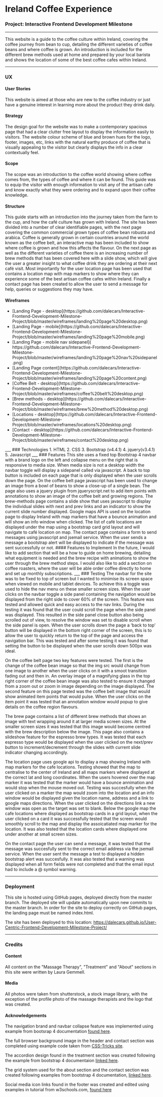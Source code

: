 # Ireland Coffee Experience
### Project: Interactive Frontend Development Milestone
___
This website is a guide to the coffee culture within Ireland, covering the coffee journey from bean to cup, detailing the different varieties of coffee beans and where coffee is grown. An introduction is included for the different brew methods used at home and prepared by your local barista and shows the location of some of the best coffee cafes within Ireland.
___
### UX
#### User Stories
This website is aimed at those who are new to the coffee industry or just have a genuine interest in learning more about the product they drink daily. 
#### Strategy
The design goal for the website was to make a contemporary spacious page that had a clear clutter free layout to display the information easily to visitors. The website colour scheme of blue and brown hues for the logo, footer, images, etc, links with the natural earthy produce of coffee that is visually appealing to the visitor but clearly displays the info in a clear contextually feel.
#### Scope
The scope was an introduction to the coffee world showing where coffee comes from, the types of coffee and where it can be found. This guide was to equip the visitor with enough information to visit any of the artisan cafe and know exactly what they were ordering and to expand upon their coffee knowledge.
#### Structure
This guide starts with an introduction into the journey taken from the farm to the cup, and how the café culture has grown with Ireland. The site has been divided into a number of clear identifiable pages, with the next page covering the common commercial grown types of coffee bean robusta and arabica. Coffee is generally grown in certain countries around the world known as the coffee belt, an interactive map has been included to show where coffee is grown and how this affects the flavour. 
On the next page as well as the different varieties of coffee there is an increasing number of brew methods that has been covered here with a slide show, which will give the user a greater insight to what coffee drink they are ordering at their next café visit. 
Most importantly for the user location page has been used that contains a location map with map markers to show where they can experience some of the best artisan coffee cafes within Ireland. 
Finally a contact page has been created to allow the user to send a message for help, queries or suggestions they may have. 

#### Wireframes
<ul>
<li>[Landing Page - desktop](https://github.com/dalecars/Interactive-Frontend-Development-Milestone-Project/blob/master/wireframes/landing%20page%20desktop.png)</li>
<li>[Landing Page - mobile](https://github.com/dalecars/Interactive-Frontend-Development-Milestone-Project/blob/master/wireframes/landing%20page%20mobile.png)</li>
<li>[Landing Page - mobile nav sidepanel]( https://github.com/dalecars/Interactive-Frontend-Development-Milestone-Project/blob/master/wireframes/landing%20page%20nav%20sidepanel.png)</li>
<li>[Landing Page content](https://github.com/dalecars/Interactive-Frontend-Development-Milestone-Project/blob/master/wireframes/landing%20page%20content.png)</li>
<li>[Coffee Belt - desktop](https://github.com/dalecars/Interactive-Frontend-Development-Milestone-Project/blob/master/wireframes/coffee%20belt%20desktop.png)</li>
<li>[Brew methods - desktop](https://github.com/dalecars/Interactive-Frontend-Development-Milestone-Project/blob/master/wireframes/brew%20method%20desktop.png)</li>
<li>[Locations - desktop](https://github.com/dalecars/Interactive-Frontend-Development-Milestone-Project/blob/master/wireframes/locations%20desktop.png)</li>
<li>[Contact - desktop](https://github.com/dalecars/Interactive-Frontend-Development-Milestone-Project/blob/master/wireframes/contact%20desktop.png)</li>
</ul>
___
### Technologies
1. HTML
2. CSS
3. Bootstrap (v4.4.1)
4. jquery(v3.4.1)
5. Javascript  
___
### Features
This site uses a fixed top Bootstrap 4 navbar with a brand logo on the left and collapse menu on the right that is responsive to media size. When media size is not a desktop width the navbar toggle will display a sidepanel called via javascript. A back to top button is included on each page that is only displayed when the user scrolls down the page.
On the coffee belt page javascript has been used to change an image from a bowl of beans to show a close-up of a single bean. The page also uses a jquery plugin from jqueryscript.net to add item points with annotations to show an image of the coffee belt and growing regions.
The brew-methods page contains a slide show that uses javascript to display the individual slides with next and prev links and an indicator to show the current slide number displayed.
Google maps API is used on the location page to display Ireland with map markers that have a bounce animation and will show an info window when clicked. The list of café locations are displayed under the map using a bootstrap card grid layout and will navigate to café location on map.
The contact page contains a form to send messages using javascript and jsemail service. When the user sends a message a bootstrap alert will be displayed to indicate if the message was sent successfully or not. 
#### Features to Implement
In the future, I would like to add section that will be a how to guide on home brewing, detailing what equipment is needed and the brew recipe with animations to show the user through the brew method steps. I would also like to add a section on coffee roasters, where the user will be able order coffee directly to home and set up monthly subscriptions.
___
### Testing
The navbar for the site was to be fixed to top of screen but I wanted to minimise its screen space when viewed on mobile and tablet devices. To achieve this a toggle was used to hide the nav menu on these smaller screen sizes. When the user clicks on the navbar toggle a side panel containing the navigation would be displayed from the right side to cover 60% of the screen. This feature was tested and allowed quick and easy access to the nav links. During the testing it was found that the user could scroll the page when the side panel was displayed.  This resulted in the side panel close button also being scrolled out of view, to resolve the window was set to disable scroll when the side panel is open. 
When the user scrolls down the page a ‘back to top’ button will be displayed in the bottom right corner of the screen, this is to allow the user to quickly return to the top of the page and access the navigation bar. This was tested and after some testing it was found that setting the button to be displayed when the user scrolls down 500px was ideal.

On the coffee belt page two key features were tested. The first is the change of the coffee bean image so that the img src would change from one image to another when the user clicks on it with a smoot transition fading out and then in. An overlay image of a magnifying glass in the top right corner of the coffee bean image was also tested to ensure it changed from a zoom out or zoom in image depending on the image displayed. The second feature on this page tested was the coffee belt image that would show animated item points that would pulse. When the user clicks on the item point it was tested that an annotation window would popup to give details on the coffee region flavours.

The brew page contains a list of different brew methods that shows an image with text wrapping around it at larger media screen sizes. At the smaller screen sizes it was tested that this image would become centred with the brew description below the image. This page also contains a slideshow feature for the espresso brew types. It was tested that each espresso type would be displayed when the user clicked on the next/prev button to increment/decrement through the slides with current slide indicator changing accordingly.

The location page uses google api to display a map showing Ireland with map markers for the cafe locations. Testing showed that the map to centralise to the center of Ireland and all maps markers where displayed at the correct lat and long coordinates. When the users hovered over the map marker it was tested that the marker would have a bounce annimation and would stop when the mouse moved out. Testing was succesfully when the user clicked on a marker the map would zoom into the location and an info window would be displayed given the location name, address and a link to google maps directions. When the user clicked on the directions link a new window was open as the target was set to blank. Below the google map the cafe locations where displayed as bootstrap cards in a grid layout, when the user clicked on a card it was successfully tested that the screen would smoothly scroll to the map and display the assoicatiated map marker for the location. It was also tested that the location cards where displayed one under another at small screen sizes.

On the contact page the user can send a message, it was tested that the message was succesfully sent to the correct email address via the jsemail service. When the user sent the message a test to displayed a hidden bootstrap alert was succesfully. It was also tested that a warning was displayed when all form fields were not completed and that the email input had to include a @ symbol warning.

___
### Deployment

This site is hosted using GitHub pages, deployed directly from the master branch. The deployed site will update automatically upon new commits to the master branch. In order for the site to deploy correctly on GitHub pages, the landing page must be named index.html.

The site has been deployed to this location:
https://dalecars.github.io/User-Centric-Frontend-Development-Milestone-Project/  

___
### Credits

#### Content

All content on the "Massage Therapy", "Treatment" and "About" sections in this site were written by Laura Gemmell.

#### Media
All photos were taken from shutterstock, a stock image library, with the exception of the profile photo of the massage therapists and the logo that was created.

#### Acknowledgements

The navigation brand and navbar collapse feature was implemented using example from bootsrap 4 documentation [found here](https://getbootstrap.com/docs/4.0/components/navbar/).

The full browser background image in the header and contact section was completed using example code taken from [CSS-Tricks site](https://css-tricks.com/perfect-full-page-background-image/).

The accordion design found in the treatment section was created following the example from bootstrap 4 documentaion [linked here](https://getbootstrap.com/docs/4.1/components/collapse/).

The grid system used for the about section and the contact section was created following examples from bootstrap 4 documentation, [linked here](https://getbootstrap.com/docs/4.0/layout/grid/).

Social media icon links found in the footer was created and edited using examples in tutorial from w3schools.com, [found here](https://www.w3schools.com/howto/howto_css_social_media_buttons.asp)

